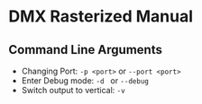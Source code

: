 # DMX Rasterized Manual

## Command Line Arguments
- Changing Port: `-p <port>` or `--port <port>`
- Enter Debug mode: `-d ` or `--debug`
- Switch output to vertical: `-v`
